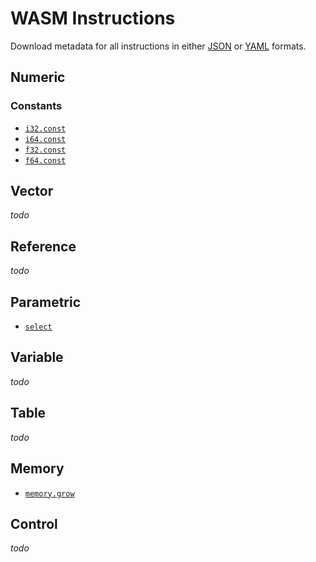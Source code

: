 
# WASM Instructions

Download metadata for all instructions in either [JSON](./instructions?format=json) or [YAML](./instructions?format=yaml) formats.

## Numeric

### Constants

- [`i32.const`](./numeric/i32.const)
- [`i64.const`](./numeric/i64.const)
- [`f32.const`](./numeric/f32.const)
- [`f64.const`](./numeric/f64.const)

## Vector

_todo_

## Reference

_todo_

## Parametric

- [`select`](./control-flow/select)

## Variable

_todo_

## Table

_todo_

## Memory

- [`memory.grow`](./memory/memory.grow)

## Control

_todo_
